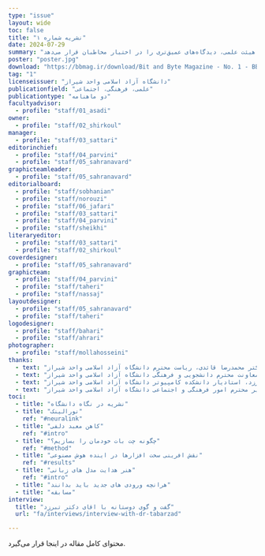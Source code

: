 ```yaml
---
type: "issue" 
layout: wide
toc: false
title: "نشریه شماره ۱"
date: 2024-07-29
summary: "در این شماره، تلاش کرده‌ایم تصویری جامع از تحولات اخیر در حوزه‌ی هوش مصنوعی ارائه دهیم. از بررسی مدل‌های زبانی گرفته تا نقش زیرساخت‌های سخت‌افزاری و روش‌های توسعه‌ی سیستم‌های هوشمند، محتوای این شماره بر مفاهیم کلیدی و کاربردهای نوین این حوزه متمرکز است. همچنین، گفت‌وگو با دکتر تبرزد از اساتید هیئت علمی، دیدگاه‌های عمیق‌تری را در اختیار مخاطبان قرار می‌دهد.\n\n\nدر کنار این مباحث تخصصی، توجه ویژه‌ای به دانشجویان تازه‌وارد داشته‌ایم و راهنمایی کاربردی برای آشنایی با فضای دانشگاه و چالش‌های پیش رو تهیه کرده‌ایم. علاوه بر این، نگاه دانشگاه به نشریه نیز بازتاب داده شده است تا مخاطبان درک بهتری از جایگاه و اهمیت آن داشته باشند."
poster: "poster.jpg"
download: "https://bbmag.ir/download/Bit and Byte Magazine - No. 1 - BBMag.ir.pdf"
tag: "1"
licenseissuer: "دانشگاه آزاد اسلامی واحد شیراز"
publicationfield: "علمی، فرهنگی، اجتماعی"
publicationtype: "دو ماهنامه"
facultyadvisor:
  - profile: "staff/01_asadi"
owner:
  - profile: "staff/02_shirkoul"
manager:
  - profile: "staff/03_sattari"
editorinchief:
  - profile: "staff/04_parvini"
  - profile: "staff/05_sahranavard"
graphicteamleader:
  - profile: "staff/05_sahranavard"
editorialboard:
  - profile: "staff/sobhanian"
  - profile: "staff/norouzi"
  - profile: "staff/06_jafari"
  - profile: "staff/03_sattari"
  - profile: "staff/04_parvini"
  - profile: "staff/sheikhi"
literaryeditor:
  - profile: "staff/03_sattari"
  - profile: "staff/02_shirkoul"
coverdesigner:
  - profile: "staff/05_sahranavard"
graphicteam:
  - profile: "staff/04_parvini"
  - profile: "staff/taheri"
  - profile: "staff/nassaj"
layoutdesigner:
  - profile: "staff/05_sahranavard"
  - profile: "staff/taheri"
logodesigner:
  - profile: "staff/bahari"
  - profile: "staff/ahrari"
photographer:
  - profile: "staff/mollahosseini"
thanks:
  - text: "دکتر محمدرضا قائدی،‌ ریاست محترم دانشگاه آزاد اسلامی واحد شیراز"
  - text: "دکتر علیرضا بیابان‌نورد، معاونت محترم دانشجویی و فرهنگی دانشگاه آزاد اسلامی واحد شیراز"
  - text: "دکتر محمدعلی تبرزد، استادیار دانشکده کامپیوتر دانشگاه آزاد اسلامی واحد شیراز"
  - text: "مهندس اسماعیل خادمی، مدیر محترم امور فرهنگی و اجتماعی دانشگاه آزاد اسلامی واحد شیراز"
toci:
  - title: "نشریه در نگاه دانشگاه"
  - title: "نورالینک"
    ref: "#neuralink"
  - title: "کاهن معبد دلفی"
    ref: "#intro"
  - title: "چگونه چت بات خودمان را بسازیم؟"
    ref: "#method"
  - title: "نقش افرینی سخت افزارها در اینده هوش مصنوعی"
    ref: "#results"
  - title: "هنر هدایت مدل های زبانی"
    ref: "#intro"
  - title: "هرانچه ورودی های جدید باید بدانند"
  - title: "مسابقه" 
interview:
  title: "گفت و گوی دوستانه با اقای دکتر تبرزد"
  url: "fa/interviews/interview-with-dr-tabarzad"

---
```

محتوای کامل مقاله در اینجا قرار می‌گیرد.
